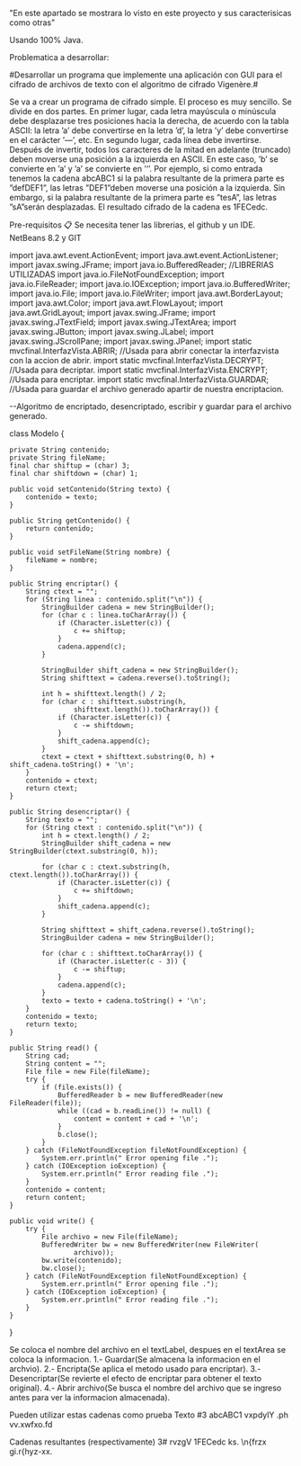 "En este apartado se mostrara lo visto en este proyecto y sus caracterisicas como otras"

Usando 100% Java.

Problematica a desarrollar:

#Desarrollar un programa que implemente una aplicación con GUI para el cifrado de archivos de texto con el algoritmo de cifrado Vigenère.#

Se va a crear un programa de cifrado simple. El proceso es muy sencillo. Se divide en dos partes.
 En primer lugar, cada letra mayúscula o minúscula debe desplazarse tres posiciones
hacia la derecha, de acuerdo con la tabla ASCII: la letra ’a’ debe convertirse en la letra
’d’, la letra ’y’ debe convertirse en el carácter ’—’, etc. En segundo lugar, cada línea debe
invertirse. Después de invertir, todos los caracteres de la mitad en adelante (truncado) deben
moverse una posición a la izquierda en ASCII. En este caso, ’b’ se convierte en ’a’ y ’a’ se
convierte en ’‘’.
Por ejemplo, si como entrada tenemos la cadena abcABC1 si la palabra resultante de la
primera parte es ”defDEF1”, las letras ”DEF1”deben moverse una posición a la izquierda.
Sin embargo, si la palabra resultante de la primera parte es ”tesA”, las letras ”sA”serán
desplazadas. El resultado cifrado de la cadena es 1FECedc.

Pre-requisitos 📋
Se necesita tener las librerias, el github y un IDE.
NetBeans 8.2 y GIT

import java.awt.event.ActionEvent;
import java.awt.event.ActionListener;
import javax.swing.JFrame;
import java.io.BufferedReader;             //LIBRERIAS UTILIZADAS
import java.io.FileNotFoundException;
import java.io.FileReader;
import java.io.IOException;
import java.io.BufferedWriter;
import java.io.File;
import java.io.FileWriter;
import java.awt.BorderLayout;
import java.awt.Color;
import java.awt.FlowLayout;
import java.awt.GridLayout;
import javax.swing.JFrame;
import javax.swing.JTextField;
import javax.swing.JTextArea;
import javax.swing.JButton;
import javax.swing.JLabel;
import javax.swing.JScrollPane;
import javax.swing.JPanel;
import static mvcfinal.InterfazVista.ABRIR; //Usada para abrir conectar la interfazvista con la accion de abrir.
import static mvcfinal.InterfazVista.DECRYPT; //Usada para decriptar.
import static mvcfinal.InterfazVista.ENCRYPT; //Usada para encriptar.
import static mvcfinal.InterfazVista.GUARDAR; //Usada para guardar el archivo generado apartir de nuestra encriptacion.

--Algoritmo de encriptado, desencriptado, escribir y guardar para el archivo generado.

class Modelo {

    private String contenido;
    private String fileName;
    final char shiftup = (char) 3;
    final char shiftdown = (char) 1;

    public void setContenido(String texto) {
        contenido = texto;
    }

    public String getContenido() {
        return contenido;
    }

    public void setFileName(String nombre) {
        fileName = nombre;
    }

    public String encriptar() {
        String ctext = "";
        for (String linea : contenido.split("\n")) {
            StringBuilder cadena = new StringBuilder();
            for (char c : linea.toCharArray()) {
                if (Character.isLetter(c)) {
                    c += shiftup;
                }
                cadena.append(c);
            }

            StringBuilder shift_cadena = new StringBuilder();
            String shifttext = cadena.reverse().toString();

            int h = shifttext.length() / 2;
            for (char c : shifttext.substring(h,
                    shifttext.length()).toCharArray()) {
                if (Character.isLetter(c)) {
                    c -= shiftdown;
                }
                shift_cadena.append(c);
            }
            ctext = ctext + shifttext.substring(0, h) + shift_cadena.toString() + '\n';
        }
        contenido = ctext;
        return ctext;
    }

    public String desencriptar() {
        String texto = "";
        for (String ctext : contenido.split("\n")) {
            int h = ctext.length() / 2;
            StringBuilder shift_cadena = new StringBuilder(ctext.substring(0, h));

            for (char c : ctext.substring(h, ctext.length()).toCharArray()) {
                if (Character.isLetter(c)) {
                    c += shiftdown;
                }
                shift_cadena.append(c);
            }

            String shifttext = shift_cadena.reverse().toString();
            StringBuilder cadena = new StringBuilder();

            for (char c : shifttext.toCharArray()) {
                if (Character.isLetter(c - 3)) {
                    c -= shiftup;
                }
                cadena.append(c);
            }
            texto = texto + cadena.toString() + '\n';
        }
        contenido = texto;
        return texto;
    }

    public String read() {
        String cad;
        String content = "";
        File file = new File(fileName);
        try {
            if (file.exists()) {
                BufferedReader b = new BufferedReader(new FileReader(file));
                while ((cad = b.readLine()) != null) {
                    content = content + cad + '\n';
                }
                b.close();
            }
        } catch (FileNotFoundException fileNotFoundException) {
            System.err.println(" Error opening file .");
        } catch (IOException ioException) {
            System.err.println(" Error reading file .");
        }
        contenido = content;
        return content;
    }

    public void write() {
        try {
            File archivo = new File(fileName);
            BufferedWriter bw = new BufferedWriter(new FileWriter(
                    archivo));
            bw.write(contenido);
            bw.close();
        } catch (FileNotFoundException fileNotFoundException) {
            System.err.println(" Error opening file .");
        } catch (IOException ioException) {
            System.err.println(" Error reading file .");
        }
    }
}


Se coloca el nombre del archivo en el textLabel, despues en el textArea se coloca la informacion.
1.- Guardar(Se almacena la informacion en el archvio).
2.- Encripta(Se aplica el metodo usado para encriptar).
3.- Desencriptar(Se revierte el efecto de encriptar para obtener el texto original).
4.- Abrir archivo(Se busca el nombre del archivo que se ingreso antes para ver la informacion almacenada).

Pueden utilizar estas cadenas como prueba
Texto #3
abcABC1
vxpdylY .ph
vv.xwfxo.fd
	
Cadenas resultantes (respectivamente)
3# rvzgV
1FECedc
ks. \n{frzx
gi.r{hyz-xx.





